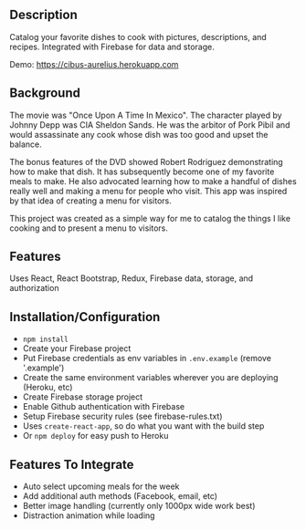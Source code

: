 ## Description
Catalog your favorite dishes to cook with pictures, descriptions, and recipes. Integrated with Firebase for data and storage.

Demo: https://cibus-aurelius.herokuapp.com

## Background
The movie was "Once Upon A Time In Mexico". The character played by Johnny Depp was CIA Sheldon Sands. He was the arbitor of Pork Pibil and would assassinate any cook whose dish was too good and upset the balance. 

The bonus features of the DVD showed Robert Rodriguez demonstrating how to make that dish. It has subsequently become one of my favorite meals to make. He also advocated learning how to make a handful of dishes really well and making a menu for people who visit. This app was inspired by that idea of creating a menu for visitors.

This project was created as a simple way for me to catalog the things I like cooking and to present a menu to visitors. 

## Features
Uses React, React Bootstrap, Redux, Firebase data, storage, and authorization

## Installation/Configuration
- `npm install`
- Create your Firebase project
- Put Firebase credentials as env variables in `.env.example` (remove '.example')
- Create the same environment variables wherever you are deploying (Heroku, etc)
- Create Firebase storage project
- Enable Github authentication with Firebase
- Setup Firebase security rules (see firebase-rules.txt)
- Uses `create-react-app`, so do what you want with the build step
- Or `npm deploy` for easy push to Heroku

## Features To Integrate
- Auto select upcoming meals for the week
- Add additional auth methods (Facebook, email, etc)
- Better image handling (currently only 1000px wide work best)
- Distraction animation while loading
